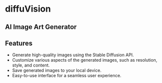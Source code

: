 # diffuVision
## AI Image Art Generator


## Features
- Generate high-quality images using the Stable Diffusion API.
- Customize various aspects of the generated images, such as resolution, style, and content.
- Save generated images to your local device.
- Easy-to-use interface for a seamless user experience.
